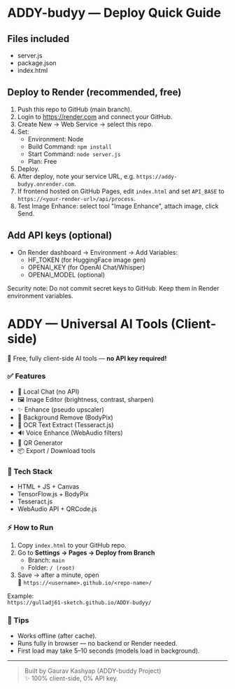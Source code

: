 # ADDY-budyy — Deploy Quick Guide

## Files included
- server.js
- package.json
- index.html

## Deploy to Render (recommended, free)
1. Push this repo to GitHub (main branch).
2. Login to https://render.com and connect your GitHub.
3. Create New → Web Service → select this repo.
4. Set:
   - Environment: Node
   - Build Command: `npm install`
   - Start Command: `node server.js`
   - Plan: Free
5. Deploy.
6. After deploy, note your service URL, e.g. `https://addy-budyy.onrender.com`.
7. If frontend hosted on GitHub Pages, edit `index.html` and set `API_BASE` to `https://<your-render-url>/api/process`.
8. Test Image Enhance: select tool "Image Enhance", attach image, click Send.

## Add API keys (optional)
- On Render dashboard → Environment → Add Variables:
  - HF_TOKEN (for HuggingFace image gen)
  - OPENAI_KEY (for OpenAI Chat/Whisper)
  - OPENAI_MODEL (optional)

Security note: Do not commit secret keys to GitHub. Keep them in Render environment variables.
# ADDY — Universal AI Tools (Client-side)

🚀 Free, fully client-side AI tools — **no API key required!**

### ✅ Features
- 💬 Local Chat (no API)
- 🖼️ Image Editor (brightness, contrast, sharpen)
- ✨ Enhance (pseudo upscaler)
- 🧍 Background Remove (BodyPix)
- 🧾 OCR Text Extract (Tesseract.js)
- 🔊 Voice Enhance (WebAudio filters)
- 📱 QR Generator
- 📦 Export / Download tools

### 🧰 Tech Stack
- HTML + JS + Canvas
- TensorFlow.js + BodyPix
- Tesseract.js
- WebAudio API + QRCode.js

### ⚡ How to Run
1. Copy `index.html` to your GitHub repo.
2. Go to **Settings → Pages → Deploy from Branch**  
   - Branch: `main`  
   - Folder: `/ (root)`
3. Save → after a minute, open  
   🔗 `https://<username>.github.io/<repo-name>/`

Example:  
`https://gulladj61-sketch.github.io/ADDY-budyy/`

### 🧠 Tips
- Works offline (after cache).
- Runs fully in browser — no backend or Render needed.
- First load may take 5–10 seconds (models load in background).

---

> Built by Gaurav Kashyap (ADDY-buddy Project)  
> ✨ 100% client-side, 0% API key.

